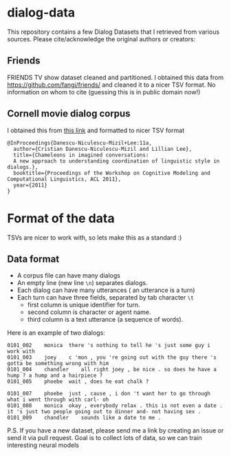 # dialog-data
This repository contains a few Dialog Datasets that I retrieved from various sources.
Please cite/acknowledge the original authors or creators:

## Friends 
FRIENDS TV show dataset cleaned and partitioned. 
I obtained this data from https://github.com/fangj/friends/ and cleaned it to a nicer TSV format. No information on whom to cite (guessing this is in public domain now!)

## Cornell movie dialog corpus
I obtained this from [this link](https://www.cs.cornell.edu/~cristian/Cornell_Movie-Dialogs_Corpus.html) and formatted to nicer TSV format
```
@InProceedings{Danescu-Niculescu-Mizil+Lee:11a,
  author={Cristian Danescu-Niculescu-Mizil and Lillian Lee},
  title={Chameleons in imagined conversations: 
  A new approach to understanding coordination of linguistic style in dialogs.},
  booktitle={Proceedings of the Workshop on Cognitive Modeling and Computational Linguistics, ACL 2011},
  year={2011}
}
```


# Format of the data

TSVs are nicer to work with, so lets make this as a standard :)

## Data format
- A corpus file can have many dialogs
- An empty line (new line `\n`) separates dialogs.
- Each dialog can have many utterances ( an utterance is a turn)
- Each turn can have three fields, separated by tab character `\t`
  - first column is unique identifier for turn.
  - second column is character or agent name.
  - third column is a text utterance (a sequence of words).

Here is an example of two dialogs:
```tsv
0101_002	monica	there 's nothing to tell he 's just some guy i work with
0101_003	joey	c 'mon , you 're going out with the guy there 's gotta be something wrong with him
0101_004	chandler	all right joey , be nice . so does he have a hump ? a hump and a hairpiece ?
0101_005	phoebe	wait , does he eat chalk ?

0101_007	phoebe	just , cause , i don 't want her to go through what i went through with carl- oh
0101_008	monica	okay , everybody relax . this is not even a date . it 's just two people going out to dinner and- not having sex .
0101_009	chandler	sounds like a date to me .

```



P.S.
If you have a new dataset, please send me a link by creating an issue or send it via pull request. Goal is to collect lots of data, so we can train interesting neural models 
